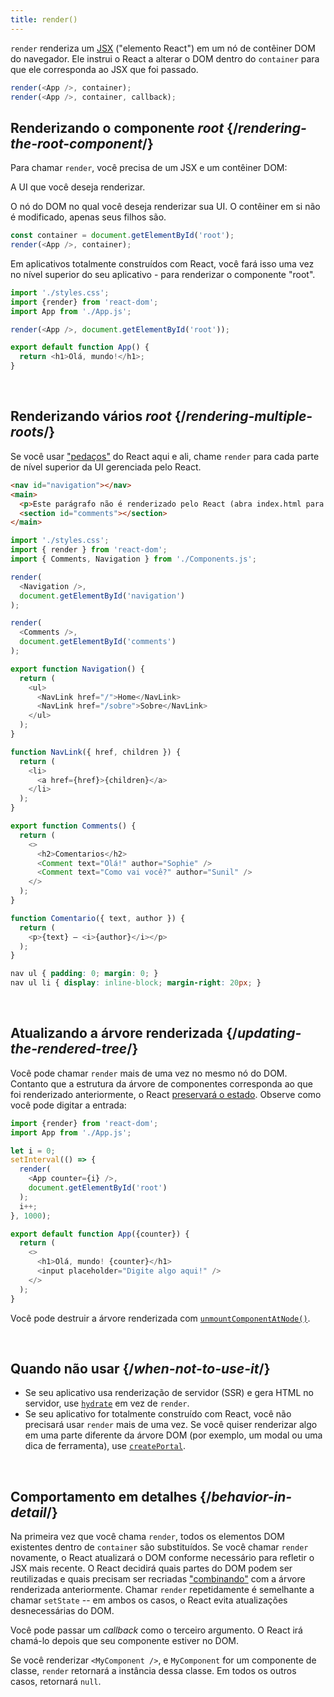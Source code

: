```yaml
---
title: render()
---
```


<Intro>

`render` renderiza um [JSX](/learn/writing-markup-with-jsx) ("elemento React") em um nó de contêiner DOM do navegador. Ele instrui o React a alterar o DOM dentro do `container` para que ele corresponda ao JSX que foi passado.

```js
render(<App />, container);
render(<App />, container, callback);
```

</Intro>

## Renderizando o componente *root* {/*rendering-the-root-component*/}

Para chamar `render`, você precisa de um JSX e um contêiner DOM:

<APIAnatomy>

<AnatomyStep title="React element">

A UI que você deseja renderizar.

</AnatomyStep>

<AnatomyStep title="DOM container">

O nó do DOM no qual você deseja renderizar sua UI. O contêiner em si não é modificado, apenas seus filhos são.

</AnatomyStep>

```js [[1, 2, "<App />"], [2, 2, "container"]]
const container = document.getElementById('root');
render(<App />, container);
```

</APIAnatomy>

Em aplicativos totalmente construídos com React, você fará isso uma vez no nível superior do seu aplicativo - para renderizar o componente "root".

<Sandpack>

```js index.js active
import './styles.css';
import {render} from 'react-dom';
import App from './App.js';

render(<App />, document.getElementById('root'));
```

```js App.js
export default function App() {
  return <h1>Olá, mundo!</h1>;
}
```

</Sandpack>

<br />

## Renderizando vários *root* {/*rendering-multiple-roots*/}

Se você usar ["pedaços"](/learn/add-react-to-a-website) do React aqui e ali, chame `render` para cada parte de nível superior da UI gerenciada pelo React.

<Sandpack>

```html public/index.html
<nav id="navigation"></nav>
<main>
  <p>Este parágrafo não é renderizado pelo React (abra index.html para verificar).</p>
  <section id="comments"></section>
</main>
```

```js index.js active
import './styles.css';
import { render } from 'react-dom';
import { Comments, Navigation } from './Components.js';

render(
  <Navigation />,
  document.getElementById('navigation')
);

render(
  <Comments />,
  document.getElementById('comments')
);
```

```js Components.js
export function Navigation() {
  return (
    <ul>
      <NavLink href="/">Home</NavLink>
      <NavLink href="/sobre">Sobre</NavLink>
    </ul>
  );
}

function NavLink({ href, children }) {
  return (
    <li>
      <a href={href}>{children}</a>
    </li>
  );
}

export function Comments() {
  return (
    <>
      <h2>Comentarios</h2>
      <Comment text="Olá!" author="Sophie" />
      <Comment text="Como vai você?" author="Sunil" />
    </>
  );
}

function Comentario({ text, author }) {
  return (
    <p>{text} — <i>{author}</i></p>
  );
}
```

```css
nav ul { padding: 0; margin: 0; }
nav ul li { display: inline-block; margin-right: 20px; }
```

</Sandpack>

<br />

## Atualizando a árvore renderizada {/*updating-the-rendered-tree*/}

Você pode chamar `render` mais de uma vez no mesmo nó do DOM. Contanto que a estrutura da árvore de componentes corresponda ao que foi renderizado anteriormente, o React [preservará o estado](/learn/preserving-and-resetting-state). Observe como você pode digitar a entrada:

<Sandpack>

```js index.js active
import {render} from 'react-dom';
import App from './App.js';

let i = 0;
setInterval(() => {
  render(
    <App counter={i} />,
    document.getElementById('root')
  );
  i++;
}, 1000);
```

```js App.js
export default function App({counter}) {
  return (
    <>
      <h1>Olá, mundo! {counter}</h1>
      <input placeholder="Digite algo aqui!" />
    </>
  );
}
```

</Sandpack>

Você pode destruir a árvore renderizada com [`unmountComponentAtNode()`](TODO).

<br />

## Quando não usar {/*when-not-to-use-it*/}

* Se seu aplicativo usa renderização de servidor (SSR) e gera HTML no servidor, use [`hydrate`](TODO) em vez de `render`.
* Se seu aplicativo for totalmente construído com React, você não precisará usar `render` mais de uma vez. Se você quiser renderizar algo em uma parte diferente da árvore DOM (por exemplo, um modal ou uma dica de ferramenta), use [`createPortal`](TODO).

<br />


## Comportamento em detalhes {/*behavior-in-detail*/}

Na primeira vez que você chama `render`, todos os elementos DOM existentes dentro de `container` são substituídos. Se você chamar `render` novamente, o React atualizará o DOM conforme necessário para refletir o JSX mais recente. O React decidirá quais partes do DOM podem ser reutilizadas e quais precisam ser recriadas ["combinando"](/learn/preserving-and-resetting-state) com a árvore renderizada anteriormente. Chamar `render` repetidamente é semelhante a chamar `setState` -- em ambos os casos, o React evita atualizações desnecessárias do DOM.

Você pode passar um *callback* como o terceiro argumento. O React irá chamá-lo depois que seu componente estiver no DOM.

Se você renderizar `<MyComponent />`, e `MyComponent` for um componente de classe, `render` retornará a instância dessa classe. Em todos os outros casos, retornará `null`.
